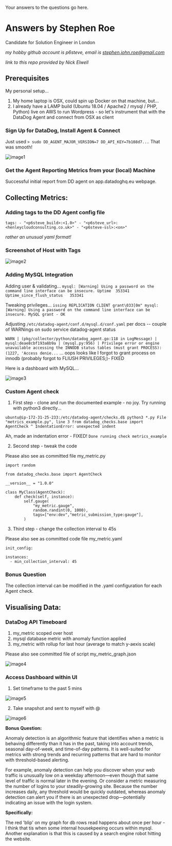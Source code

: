 Your answers to the questions go here.

# Answers by Stephen Roe

Candidate for Solution Engineer in London

*my hobby github account is p6steve, email is stephen.john.roe@gmail.com*

*link to this repo provided by Nick Elwell*

## Prerequisites

My personal setup...

1. My home laptop is OSX, could spin up Docker on that machine, but...
2. I already have a LAMP build (Ubuntu 18.04 / Apache2 / mysql / PHP, Python) live on AWS to run Wordpress - so let's instrument that with the DataDog Agent and connect from OSX as client

### Sign Up for DataDog, Install Agent & Connect

Just used `> sudo DD_AGENT_MAJOR_VERSION=7 DD_API_KEY=7b108d7...`  That was smooth!

![image1](images/image1.png)

### Get the Agent Reporting Metrics from your (local) Machine

Successful initial report from DD agent on app.datadoghq.eu webpage.

## Collecting Metrics:

### Adding tags to the DD Agent config file

`tags:
    - "<p6steve_build>:<1.0>"
    - "<p6steve_url>:<henleycloudconsulting.co.uk>"
    - "<p6steve-ssl>:<on>"`
    
*rather an unusual yaml format!*

### Screenshot of Host with Tags

![image2](images/image2.png)

### Adding MySQL Integration

Adding user & validating...
`mysql: [Warning] Using a password on the command line interface can be insecure.
Uptime	353341
Uptime_since_flush_status	353341`

Tweaking privileges...
`issing REPLICATION CLIENT grant\033[0m"
mysql: [Warning] Using a password on the command line interface can be insecure.
MySQL grant - OK`

Adjusting `/etc/datadog-agent/conf.d/mysql.d/conf.yaml` per docs -- couple of WARNings on sudo service datadog-agent status

`WARN | (pkg/collector/python/datadog_agent.go:118 in LogMessage) | mysql:deae8cbf193a8b9a | (mysql.py:956) | Privilege error or engine unavailable accessing the INNODB status tables (must grant PROCESS): (1227, 'Access denie...` ... oops looks like I forgot to grant process on innodb (probably forgot to FLIUSH PRIVILEGES;)- FIXED

Here is a dashboard with MySQL...

![image3](images/image3.png)

### Custom Agent check

1. First step - clone and run the documented example - no joy. Try running with python3 directly...

`ubuntu@ip-172-31-25-233:/etc/datadog-agent/checks.d$ python3 *.py
  File "metrics_example.py", line 3
    from datadog_checks.base import AgentCheck
    ^
IndentationError: unexpected indent`

Ah, made an indentation error - FIXED!   `Done running check metrics_example`

2. Second step - tweak the code

Please also see as committed file my_metric.py

```
import random
  
from datadog_checks.base import AgentCheck

__version__ = "1.0.0"

class MyClass(AgentCheck):
    def check(self, instance):
        self.gauge(
            "my_metric.gauge",
            random.randint(0, 1000),
            tags=["env:dev","metric_submission_type:gauge"],
        )
```

3. Third step - change the collection interval to 45s

Please also see as committed code file my_metric.yaml

```
init_config:
  
instances:
  - min_collection_interval: 45
```

### Bonus Question

The collection interval can be modified in the .yaml configuration for each Agent check.

## Visualising Data:

### DataDog API Timeboard

1. my_metric scoped over host
2. mysql database metric with anomaly function applied
3. my_metric with rollup for last hour (average to match y-aexis scale)

Please also see committed file of script my_metric_graph.json

![image4](images/image4.png)

### Access Dashboard within UI

1. Set timeframe to the past 5 mins

![image5](images/image5.png)

2. Take snapshot and sent to myself with @

![image6](images/image6.png)

**Bonus Question:**

Anomaly detection is an algorithmic feature that identifies when a metric is behaving differently than it has in the past, taking into account trends, seasonal day-of-week, and time-of-day patterns. It is well-suited for metrics with strong trends and recurring patterns that are hard to monitor with threshold-based alerting.

For example, anomaly detection can help you discover when your web traffic is unusually low on a weekday afternoon—even though that same level of traffic is normal later in the evening. Or consider a metric measuring the number of logins to your steadily-growing site. Because the number increases daily, any threshold would be quickly outdated, whereas anomaly detection can alert you if there is an unexpected drop—potentially indicating an issue with the login system.

**Specifically:**

The red 'blip' on my graph for db rows read happens about once per hour - I think that tis when some internal housekpeeing occurs within mysql. Another explanation is that this is caused by a search engine robot hitting the website.

